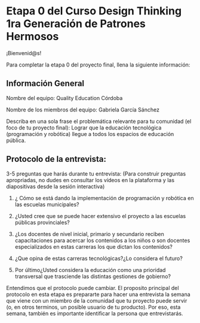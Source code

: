 # Etapa 0 del Curso Design Thinking 1ra Generación de Patrones Hermosos

¡Bienvenid@s!

Para completar la etapa 0 del proyecto final, llena la siguiente información:

## Información General

Nombre del equipo: Quality Education Córdoba

Nombre de los miembros del equipo: Gabriela García Sánchez

Describa en una sola frase el problemática relevante para tu comunidad (el foco de tu proyecto final): Lograr que la educación tecnológica (programación y robótica)  llegue a todos los espacios de educación pública.

## Protocolo de la entrevista:

3-5 preguntas que harás durante tu entrevista:
(Para construir preguntas apropriadas, no dudes en consultar los vídeos en la plataforma y las diapositivas desde la sesión interactiva)

1. ¿ Cómo se está dando la implementación de programación y robótica en las escuelas municipales?

2. ¿Usted cree que se puede hacer extensivo el proyecto a las escuelas públicas provinciales?

3. ¿Los docentes de nivel inicial, primario y secundario reciben capacitaciones para acercar los contenidos a los niños o son docentes especializados en estas carreras los que dictan los contenidos?

4. ¿Que opina de estas carreras tecnológicas?¿Lo considera el futuro?

5. Por último¿Usted considera la educación como una prioridad transversal que trasciende las distintas gestiones de gobierno?

Entendimos que el protocolo puede cambiar. El proposito principal del protocolo en esta etapa es prepararte para hacer una entrevista la semana que viene con un miembro de la comunidad que tu proyecto puede servir (o, en otros terminos, un posible usuario de tu producto). Por eso, esta semana, también es importante identificar la persona que entrevistarás. 
